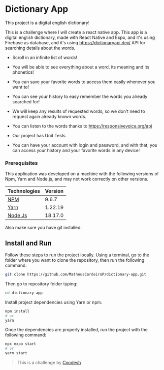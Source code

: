 # Dictionary App

This project is a digital english dictionary!

This is a challenge where I will create a react native app.
This app is a digital english dictionary, made with React Native and Expo, and it's using Firebase as database, and it's using https://dictionaryapi.dev/ API for searching details about the words.

- Scroll in an infinite list of words!
- You will be able to see everything about a word, its meaning and its phonetics!
- You can save your favorite words to access them easily whenever you want to!
- You can see your history to easy remember the words you already searched for!

- We will keep any results of requested words, so we don't need to request again already known words.
- You can listen to the words thanks to https://responsivevoice.org/api
- Our project has Unit Tests.
- You can have your account with login and password, and with that, you can access your history and your favorite words in any device!

### Prerequisites

This application was developed on a machine with the following versions of Npm, Yarn and Node.js, and may not work correctly on other versions.

| Technologies                     | Version |
| -------------------------------- | ------- |
| [NPM](https://www.npmjs.com/)    | 9.6.7   |
| [Yarn](https://yarnpkg.com/)     | 1.22.19 |
| [Node Js](https://nodejs.org/en) | 18.17.0 |

Also make sure you have git installed.

## Install and Run

Follow these steps to run the project locally.
Using a terminal, go to the folder where you want to clone the repository, then run the following command:

```bash
git clone https://github.com/MatheusCordeiroP/dictionary-app.git
```

Then go to repository folder typing:

```bash
cd dictionary-app
```

Install project dependencies using Yarn or npm.

```bash
npm install
# or
yarn
```

Once the dependencies are properly installed, run the project with the following command:

```bash
npx expo start
# or
yarn start
```

> This is a challenge by [Coodesh](https://coodesh.com/)
